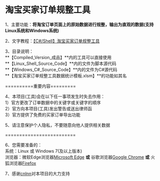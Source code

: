 # 淘宝买家订单规整工具

1、主要功能：**将淘宝订单页面上的原始数据进行规整，输出为直观的数据(支持Linux系统和Windows系统)**  
  
2、文字教程：[【C#/Shell】淘宝买家订单规整工具](https://www.zjhcofi.com/2022/12/09/get-taobao-order/)  
  
3、目录说明：  
**【Compiled_Version_成品】**内的工具可以直接使用  
**【Linux_Shell_Source_Code】**内的文件为脚本源代码  
**【Windows_C#_Source_Code】**内的文件为C#源代码  
**【淘宝买家订单规整工具数据统计模板.xlsm】**的功能如其名  
  
==========重要内容=========  
  
4、本项目(工具)会在以下任一事项发生时失去作用：  
1）官方更改了订单数据中的关键字或关键字的顺序  
2）官方向本项目(工具)发出警告或送出律师函  
3）官方提供了免费的买家订单导出功能  
  
5、请注意保护个人隐私，不要随意向他人提供相关数据  
  
=========================  
  
6、您需要准备的：  
系统：Linux 或 Windows 7(及以上版本)  
浏览器：微软Edge浏览器[Microsoft Edge](https://www.microsoft.com/zh-cn/edge/) **或** 谷歌浏览器[Google Chrome](https://www.google.com/chrome/) **或** 火狐浏览器[Firefox](https://www.mozilla.org/zh-CN/firefox/browsers/)
  
7、感谢[cnlnn](https://github.com/cnlnn)对本项目的大力支持
